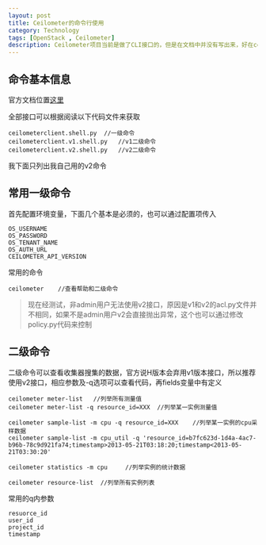 ```yaml
---
layout: post
title: Ceilometer的命令行使用
category: Technology
tags: [OpenStack , Ceilometer]
description: Ceilometer项目当前是做了CLI接口的，但是在文档中并没有写出来，好在ceilometerclient并不是很复杂，读一读代码就可以了解具体的使用方式了
---
```

## 命令基本信息

官方文档位置[这里](http://docs.openstack.org/developer/ceilometer/)

全部接口可以根据阅读以下代码文件来获取
    
    ceilometerclient.shell.py  //一级命令
    ceilometerclient.v1.shell.py   //v1二级命令
    ceilometerclient.v2.shell.py   //v2二级命令

我下面只列出我自己用的v2命令

## 常用一级命令
  
首先配置环境变量，下面几个基本是必须的，也可以通过配置项传入
    
    OS_USERNAME
    OS_PASSWORD
    OS_TENANT_NAME
    OS_AUTH_URL
    CEILOMETER_API_VERSION  

常用的命令

    ceilometer    //查看帮助和二级命令

> 现在经测试，非admin用户无法使用v2接口，原因是v1和v2的acl.py文件并不相同，如果不是admin用户v2会直接抛出异常，这个也可以通过修改policy.py代码来控制

## 二级命令

二级命令可以查看收集器搜集的数据，官方说H版本会弃用v1版本接口，所以推荐使用v2接口，相应参数及-q选项可以查看代码，再fields变量中有定义

    ceilometer meter-list   //列举所有测量值
    ceilometer meter-list -q resource_id=XXX  //列举某一实例测量值

    ceilometer sample-list -m cpu -q resource_id=XXX    //列举某一实例的cpu采样数据
    ceilometer sample-list -m cpu_util -q 'resource_id=b7fc623d-1d4a-4ac7-b96b-78c9d921fa74;timestamp>2013-05-21T03:18:20;timestamp<2013-05-21T03:30:20'

    ceilometer statistics -m cpu     //列举实例的统计数据
  
    ceilometer resource-list  //列举所有实例列表

常用的q内参数

    resuorce_id 
    user_id
    project_id
    timestamp
    


